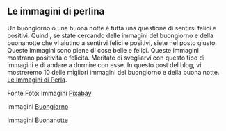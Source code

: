 ## Le immagini di perlina

Un buongiorno o una buona notte è tutta una questione di sentirsi felici e positivi. Quindi, se state cercando delle immagini del buongiorno e della buonanotte che vi aiutino a sentirvi felici e positivi, siete nel posto giusto.
Queste immagini sono piene di cose belle e felici. Queste immagini mostrano positività e felicità.
Meritate di svegliarvi con questo tipo di immagini e di andare a dormire con esse.
In questo post del blog, vi mostreremo 10 delle migliori immagini del buongiorno e della buona notte. [Le Immagini di Perla](https://perlina.herokuapp.com/).

Fonte Foto:
Immagini [Pixabay](https://pixabay.com/)

Immagini [Buongiorno](https://dalmiocuore.it/immagini-del-buongiorno/)

Immagini [Buonanotte](https://dalmiocuore.it/immagini-della-buonanotte/)
